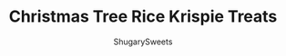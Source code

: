 ---
layout: ../../layouts/MarkdownPostLayout.astro
title: Christmas Tree Rice Krispie Treats
author: ShugarySweets
pubDate: 2022-09-12
description: "These cute and festive Christmas Tree Rice Krispie Treats are chewy and delicious, and topped with melted white chocolate and sprinkles for the tree&#x27;s decorations! It&#x27;s a perfect treat for the holidays!"
image_url: https://www.shugarysweets.com/wp-content/uploads/2022/12/christmas-rice-krispies-treats-facebook.jpg
tags: ["Rice Krispie Treats","American"]
calories: 374
protein: 5
carbohydrates: 70
fats: 9
fiber: 1
ingredients: ["5 Tablespoons unsalted butter","16 ounce marshmallows (1 bag) ","3 drops green gel food coloring","1 teaspoon vanilla extract","5 1/2 cups rice krispies cereal","12 pretzel sticks","Christmas sprinkles ","4 ounce white chocolate, melted "]
serves: 12
time: "1 hour 15 minutes"
prepTime: "10 minutes"
instructions: ["Lightly grease a 13x9-inch baking dish, or line it with parchment paper. set aside. ","In a large pot, add butter and melt over low heat. Add in marshmallows and continue over low heat, stirring until marshmallows are smooth and melted.","Remove from heat. Add in foold coloring and vanilla extract. Fold in cereal until completely coated! Pour into prepared baking dish. Press gently into the pan.","Allow krispie treats to set for at least one hour, at room temperature. Slice treats horizontally in half, then cut into triangles.","Melt chocolate according to package directions. Carefully insert one pretzel stick into the base of each triangle. Pipe melted chocolate onto each tree then add sprinkles. Set and enjoy."]
nutrition: ["374 calories","70 grams carbohydrates","15 milligrams cholesterol","9 grams fat","1 grams fiber","5 grams protein","5 grams saturated fat","458 milligrams sodium","29 grams sugar","0 grams trans fat","3 grams unsaturated fat"]
---
